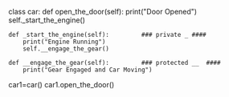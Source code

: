 
class car:
    def open_the_door(self):
        print("Door Opened")
        self._start_the_engine()

    def _start_the_engine(self):         ### private _ ####
        print("Engine Running")
        self.__engage_the_gear()

    def __engage_the_gear(self):         ### protected __  ####
        print("Gear Engaged and Car Moving")

car1=car()
car1.open_the_door()

